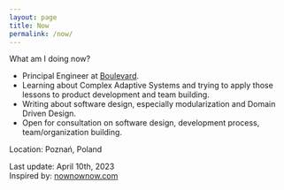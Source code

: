 ```yaml
---
layout: page
title: Now
permalink: /now/
---
```


What am I doing now?

- Principal Engineer at [Boulevard](https://www.joinblvd.com). 
- Learning about Complex Adaptive Systems and trying to apply those lessons to
  product development and team building.
- Writing about software design, especially modularization and Domain Driven
  Design.
- Open for consultation on software design, development process,
  team/organization building.

Location: Poznań, Poland

Last update: April 10th, 2023<br/> Inspired by:
[nownownow.com](https://nownownow.com/about)
